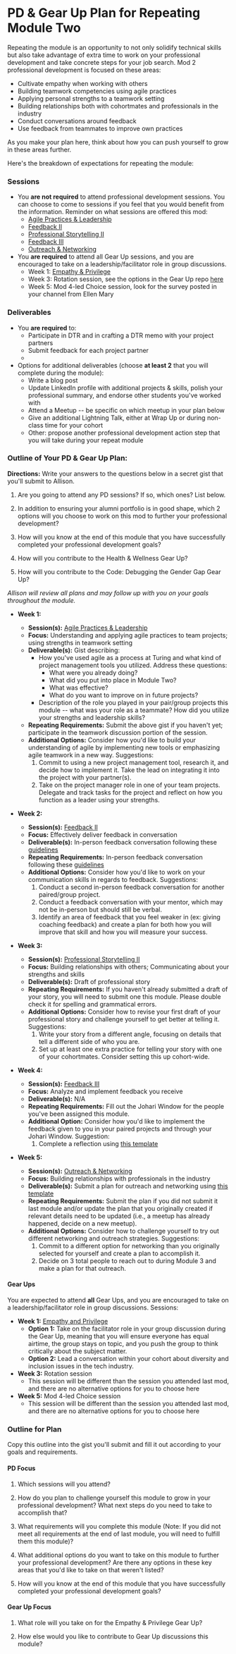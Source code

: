 # PD & Gear Up Plan for Repeating Module Two
Repeating the module is an opportunity to not only solidify technical skills but also take advantage of extra time to work on your professional development and take concrete steps for your job search. Mod 2 professional development is focused on these areas:

* Cultivate empathy when working with others
* Building teamwork competencies using agile practices
* Applying personal strengths to a teamwork setting
* Building relationships both with cohortmates and professionals in the industry
* Conduct conversations around feedback
* Use feedback from teammates to improve own practices

As you make your plan here, think about how you can push yourself to grow in these areas further.

Here's the breakdown of expectations for repeating the module:

### Sessions
* You **are not required** to attend professional development sessions. You can choose to come to sessions if you feel that you would benefit from the information. Reminder on what sessions are offered this mod:
    * [Agile Practices & Leadership](https://github.com/turingschool/career-development-curriculum/blob/master/module_two/agile_practices_and_leadership.md)
    * [Feedback II](https://github.com/turingschool/career-development-curriculum/blob/master/module_two/feedback_ii.md)
    * [Professional Storytelling II](https://github.com/turingschool/career-development-curriculum/blob/master/module_two/professional_storytelling_ii.md)
    * [Feedback III](https://github.com/turingschool/career-development-curriculum/blob/master/module_two/feedback_iii.md)
    * [Outreach & Networking](https://github.com/turingschool/career-development-curriculum/blob/master/module_two/outreach_and_networking.md)
* You **are required** to attend all Gear Up sessions, and you are encouraged to take on a leadership/facilitator role in group discussions.
    * Week 1: [Empathy & Privilege](https://github.com/turingschool/gear-up/blob/master/Mod2_Week1_Empathy_and_Privilege.markdown)
    * Week 3: Rotation session, see the options in the Gear Up repo [here](https://github.com/turingschool/gear-up)
    * Week 5: Mod 4-led Choice session, look for the survey posted in your channel from Ellen Mary
    
### Deliverables
* You **are required** to:
   * Participate in DTR and in crafting a DTR memo with your project partners
   * Submit feedback for each project partner
   * 
* Options for additional deliverables (choose **at least 2** that you will complete during the module):
   * Write a blog post
   * Update LinkedIn profile with additional projects & skills, polish your professional summary, and endorse other students you've worked with
   * Attend a Meetup -- be specific on which meetup in your plan below
   * Give an additional Lightning Talk, either at Wrap Up or during non-class time for your cohort
   * Other: propose another professional development action step that you will take during your repeat module

### Outline of Your PD & Gear Up Plan:
**Directions:** Write your answers to the questions below in a secret gist that you'll submit to Allison. 

1. Are you going to attend any PD sessions? If so, which ones? List below.

2. In addition to ensuring your alumni portfolio is in good shape, which 2 options will you choose to work on this mod to further your professional development?

3. How will you know at the end of this module that you have successfully completed your professional development goals?

4. How will you contribute to the Health & Wellness Gear Up? 

5. How will you contribute to the Code: Debugging the Gender Gap Gear Up?

*Allison will review all plans and may follow up with you on your goals throughout the module.* 











* **Week 1:**
   * **Session(s):** [Agile Practices & Leadership](https://github.com/turingschool/career-development-curriculum/blob/master/module_two/agile_practices_and_leadership.md)
   * **Focus:** Understanding and applying agile practices to team projects; using strengths in teamwork setting
   * **Deliverable(s):** Gist describing:
      * How you've used agile as a process at Turing and what kind of project management tools you utilized. Address these questions:
        * What were you already doing?
        * What did you put into place in Module Two?
        * What was effective?
        * What do you want to improve on in future projects?
      * Description of the role you played in your pair/group projects this module -- what was your role as a teammate? How did you utilize your strengths and leadership skills?
   * **Repeating Requirements:** Submit the above gist if you haven't yet; participate in the teamwork discussion portion of the session.
   * **Additional Options:** Consider how you'd like to build your understanding of agile by implementing new tools or emphasizing agile teamwork in a new way. Suggestions:
      1. Commit to using a new project management tool, research it, and decide how to implement it. Take the lead on integrating it into the project with your partner(s).
      2. Take on the project manager role in one of your team projects. Delegate and track tasks for the project and reflect on how you function as a leader using your strengths.

* **Week 2:**
   * **Session(s):** [Feedback II](https://github.com/turingschool/career-development-curriculum/blob/master/module_two/feedback_ii.md)
   * **Focus:** Effectively deliver feedback in conversation
   * **Deliverable(s):** In-person feedback conversation following these [guidelines](https://github.com/turingschool/career-development-curriculum/blob/master/module_two/feedback_conversation_reflection_guidelines.md)
   * **Repeating Requirements:** In-person feedback conversation following these [guidelines](https://github.com/turingschool/career-development-curriculum/blob/master/module_two/feedback_conversation_reflection_guidelines.md)
   * **Additional Options:** Consider how you'd like to work on your communication skills in regards to feedback. Suggestions:
      1. Conduct a second in-person feedback conversation for another paired/group project.
      2. Conduct a feedback conversation with your mentor, which may not be in-person but should still be verbal.
      3. Identify an area of feedback that you feel weaker in (ex: giving coaching feedback) and create a plan for both how you will improve that skill and how you will measure your success.

* **Week 3:**
   * **Session(s):** [Professional Storytelling II](https://github.com/turingschool/career-development-curriculum/blob/master/module_two/professional_storytelling_ii.md)
   * **Focus:** Building relationships with others; Communicating about your strengths and skills
   * **Deliverable(s):** Draft of professional story
   * **Repeating Requirements:** If you haven't already submitted a draft of your story, you will need to submit one this module. Please double check it for spelling and grammatical errors.
   * **Additional Options:** Consider how to revise your first draft of your professional story and challenge yourself to get better at telling it. Suggestions:
      1. Write your story from a different angle, focusing on details that tell a different side of who you are.
      2. Set up at least one extra practice for telling your story with one of your cohortmates. Consider setting this up cohort-wide. 

* **Week 4:**
   * **Session(s):** [Feedback III](https://github.com/turingschool/career-development-curriculum/blob/master/module_two/feedback_iii.md)
   * **Focus:** Analyze and implement feedback you receive
   * **Deliverable(s):** N/A
   * **Repeating Requirements:** Fill out the Johari Window for the people you've been assigned this module.
   * **Additional Option:** Consider how you'd like to implement the feedback given to you in your paired projects and through your Johari Window. Suggestion:
      1. Complete a reflection using [this template](https://github.com/turingschool/career-development-curriculum/blob/master/module_two/feedback_implementation_reflection.md)

* **Week 5:**
   * **Session(s):** [Outreach & Networking](https://github.com/turingschool/career-development-curriculum/blob/master/module_two/outreach_and_networking.md)
   * **Focus:** Building relationships with professionals in the industry
   * **Deliverable(s):** Submit a plan for outreach and networking using [this template](https://github.com/turingschool/career-development-curriculum/blob/master/module_two/outreach_networking_guidelines.md)
   * **Repeating Requirements:** Submit the plan if you did not submit it last module and/or update the plan that you originally created if relevant details need to be updated (i.e., a meetup has already happened, decide on a new meetup).
   * **Additional Options:** Consider how to challenge yourself to try out different networking and outreach strategies. Suggestions:
      1. Commit to a different option for networking than you originally selected for yourself and create a plan to accomplish it.
      2. Decide on 3 total people to reach out to during Module 3 and make a plan for that outreach.

#### Gear Ups 
You are expected to attend **all** Gear Ups, and you are encouraged to take on a leadership/facilitator role in group discussions. Sessions:

* **Week 1:** [Empathy and Privilege](https://github.com/turingschool/gear-up/blob/master/Mod2_Week1_Empathy_and_Privilege.markdown)
    * **Option 1:** Take on the facilitator role in your group discussion during the Gear Up, meaning that you will ensure everyone has equal airtime, the group stays on topic, and you push the group to think critically about the subject matter.
    * **Option 2:** Lead a conversation within your cohort about diversity and inclusion issues in the tech industry.
* **Week 3:** Rotation session
     * This session will be different than the session you attended last mod, and there are no alternative options for you to choose here
* **Week 5:** Mod 4-led Choice session 
     * This session will be different than the session you attended last mod, and there are no alternative options for you to choose here

### Outline for Plan
Copy this outline into the gist you'll submit and fill it out according to your goals and requirements.

#### PD Focus

1. Which sessions will you attend?

2. How do you plan to challenge yourself this module to grow in your professional development? What next steps do you need to take to accomplish that?

3. What requirements will you complete this module (Note: If you did not meet all requirements at the end of last module, you will need to fulfill them this module)?

4. What additional options do you want to take on this module to further your professional development? Are there any options in these key areas that you'd like to take on that weren't listed?

5. How will you know at the end of this module that you have successfully completed your professional development goals?

#### Gear Up Focus

1. What role will you take on for the Empathy & Privilege Gear Up? 

2. How else would you like to contribute to Gear Up discussions this module?


